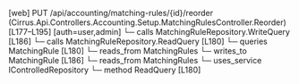 [web] PUT /api/accounting/matching-rules/{id}/reorder  (Cirrus.Api.Controllers.Accounting.Setup.MatchingRulesController.Reorder)  [L177–L195] [auth=user,admin]
  └─ calls MatchingRuleRepository.WriteQuery [L186]
  └─ calls MatchingRuleRepository.ReadQuery [L180]
  └─ queries MatchingRule [L180]
    └─ reads_from MatchingRules
  └─ writes_to MatchingRule [L186]
    └─ reads_from MatchingRules
  └─ uses_service IControlledRepository<MatchingRule>
    └─ method ReadQuery [L180]

